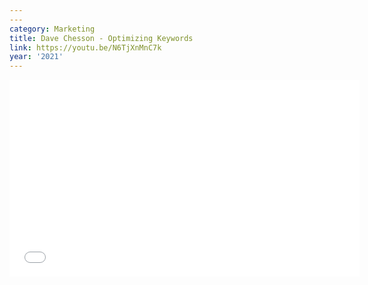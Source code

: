 ```yaml
---
---
category: Marketing
title: Dave Chesson - Optimizing Keywords
link: https://youtu.be/N6TjXnMnC7k
year: '2021'
---
```

<iframe width="560" height="315" src="{{ page.link }}" frameborder="0" allowfullscreen></iframe>
